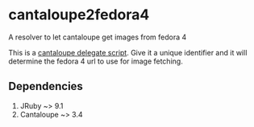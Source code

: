 # cantaloupe2fedora4
A resolver to let cantaloupe get images from fedora 4

This is a [cantaloupe delegate script](https://medusa-project.github.io/cantaloupe/manual/3.4/delegate-script.html). 
Give it a unique identifier and it will determine the fedora 4 url to use for
image fetching.

## Dependencies
1. JRuby ~> 9.1
2. Cantaloupe ~> 3.4
